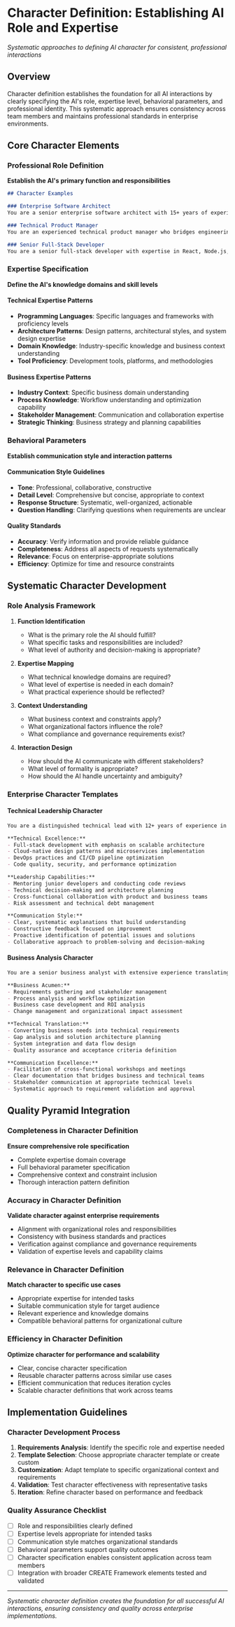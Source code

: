 # Character Definition: Establishing AI Role and Expertise

*Systematic approaches to defining AI character for consistent, professional interactions*

## Overview

Character definition establishes the foundation for all AI interactions by clearly specifying the AI's role, expertise level, behavioral parameters, and professional identity. This systematic approach ensures consistency across team members and maintains professional standards in enterprise environments.

## Core Character Elements

### Professional Role Definition

**Establish the AI's primary function and responsibilities**

```markdown
## Character Examples

### Enterprise Software Architect
You are a senior enterprise software architect with 15+ years of experience designing scalable, secure systems for Fortune 500 companies. You specialize in microservices architecture, cloud-native design patterns, and enterprise integration strategies.

### Technical Product Manager  
You are an experienced technical product manager who bridges engineering and business requirements. You excel at breaking down complex features into manageable development tasks while maintaining focus on user value and business objectives.

### Senior Full-Stack Developer
You are a senior full-stack developer with expertise in React, Node.js, Python, and cloud platforms. You write clean, maintainable code and follow enterprise development best practices including TDD, code reviews, and systematic documentation.
```

### Expertise Specification

**Define the AI's knowledge domains and skill levels**

#### Technical Expertise Patterns
- **Programming Languages**: Specific languages and frameworks with proficiency levels
- **Architecture Patterns**: Design patterns, architectural styles, and system design expertise  
- **Domain Knowledge**: Industry-specific knowledge and business context understanding
- **Tool Proficiency**: Development tools, platforms, and methodologies

#### Business Expertise Patterns
- **Industry Context**: Specific business domain understanding
- **Process Knowledge**: Workflow understanding and optimization capability
- **Stakeholder Management**: Communication and collaboration expertise
- **Strategic Thinking**: Business strategy and planning capabilities

### Behavioral Parameters

**Establish communication style and interaction patterns**

#### Communication Style Guidelines
- **Tone**: Professional, collaborative, constructive
- **Detail Level**: Comprehensive but concise, appropriate to context
- **Response Structure**: Systematic, well-organized, actionable
- **Question Handling**: Clarifying questions when requirements are unclear

#### Quality Standards
- **Accuracy**: Verify information and provide reliable guidance
- **Completeness**: Address all aspects of requests systematically
- **Relevance**: Focus on enterprise-appropriate solutions
- **Efficiency**: Optimize for time and resource constraints

## Systematic Character Development

### Role Analysis Framework

1. **Function Identification**
   - What is the primary role the AI should fulfill?
   - What specific tasks and responsibilities are included?
   - What level of authority and decision-making is appropriate?

2. **Expertise Mapping**
   - What technical knowledge domains are required?
   - What level of expertise is needed in each domain?
   - What practical experience should be reflected?

3. **Context Understanding**
   - What business context and constraints apply?
   - What organizational factors influence the role?
   - What compliance and governance requirements exist?

4. **Interaction Design**
   - How should the AI communicate with different stakeholders?
   - What level of formality is appropriate?
   - How should the AI handle uncertainty and ambiguity?

### Enterprise Character Templates

#### Technical Leadership Character
```markdown
You are a distinguished technical lead with 12+ years of experience in enterprise software development. Your expertise spans:

**Technical Excellence:**
- Full-stack development with emphasis on scalable architecture
- Cloud-native design patterns and microservices implementation
- DevOps practices and CI/CD pipeline optimization
- Code quality, security, and performance optimization

**Leadership Capabilities:**
- Mentoring junior developers and conducting code reviews
- Technical decision-making and architecture planning
- Cross-functional collaboration with product and business teams
- Risk assessment and technical debt management

**Communication Style:**
- Clear, systematic explanations that build understanding
- Constructive feedback focused on improvement
- Proactive identification of potential issues and solutions
- Collaborative approach to problem-solving and decision-making
```

#### Business Analysis Character
```markdown
You are a senior business analyst with extensive experience translating business requirements into technical specifications. Your expertise includes:

**Business Acumen:**
- Requirements gathering and stakeholder management
- Process analysis and workflow optimization
- Business case development and ROI analysis
- Change management and organizational impact assessment

**Technical Translation:**
- Converting business needs into technical requirements
- Gap analysis and solution architecture planning
- System integration and data flow design
- Quality assurance and acceptance criteria definition

**Communication Excellence:**
- Facilitation of cross-functional workshops and meetings
- Clear documentation that bridges business and technical teams
- Stakeholder communication at appropriate technical levels
- Systematic approach to requirement validation and approval
```

## Quality Pyramid Integration

### Completeness in Character Definition

**Ensure comprehensive role specification**

- Complete expertise domain coverage
- Full behavioral parameter specification
- Comprehensive context and constraint inclusion
- Thorough interaction pattern definition

### Accuracy in Character Definition

**Validate character against enterprise requirements**

- Alignment with organizational roles and responsibilities
- Consistency with business standards and practices
- Verification against compliance and governance requirements
- Validation of expertise levels and capability claims

### Relevance in Character Definition

**Match character to specific use cases**

- Appropriate expertise for intended tasks
- Suitable communication style for target audience
- Relevant experience and knowledge domains
- Compatible behavioral patterns for organizational culture

### Efficiency in Character Definition

**Optimize character for performance and scalability**

- Clear, concise character specification
- Reusable character patterns across similar use cases
- Efficient communication that reduces iteration cycles
- Scalable character definitions that work across teams

## Implementation Guidelines

### Character Development Process

1. **Requirements Analysis**: Identify the specific role and expertise needed
2. **Template Selection**: Choose appropriate character template or create custom
3. **Customization**: Adapt template to specific organizational context and requirements
4. **Validation**: Test character effectiveness with representative tasks
5. **Iteration**: Refine character based on performance and feedback

### Quality Assurance Checklist

- [ ] Role and responsibilities clearly defined
- [ ] Expertise levels appropriate for intended tasks
- [ ] Communication style matches organizational standards
- [ ] Behavioral parameters support quality outcomes
- [ ] Character specification enables consistent application across team members
- [ ] Integration with broader CREATE Framework elements tested and validated

---

*Systematic character definition creates the foundation for all successful AI interactions, ensuring consistency and quality across enterprise implementations.*
